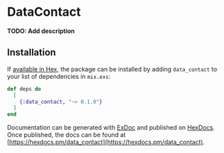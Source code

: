 # DataContact

**TODO: Add description**

## Installation

If [available in Hex](https://hex.pm/docs/publish), the package can be installed
by adding `data_contact` to your list of dependencies in `mix.exs`:

```elixir
def deps do
  [
    {:data_contact, "~> 0.1.0"}
  ]
end
```

Documentation can be generated with [ExDoc](https://github.com/elixir-lang/ex_doc)
and published on [HexDocs](https://hexdocs.pm). Once published, the docs can
be found at [https://hexdocs.pm/data_contact](https://hexdocs.pm/data_contact).

